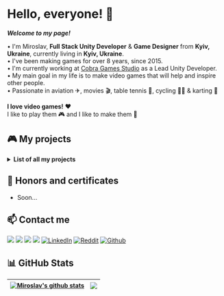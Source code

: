 # Hello, everyone! 👋
<b><i>Welcome to my page!</i></b>

• I'm Miroslav, <b>Full Stack Unity Developer</b> & <b>Game Designer</b> from <b>Kyiv, Ukraine</b>, currently living in <b>Kyiv, Ukraine</b>.<br>
• I've been making games for over 8 years, since 2015.<br>
• I'm currently working at [Cobra Games Studio](https://twitter.com/cobragamesdev) as a Lead Unity Developer.<br>
• My main goal in my life is to make video games that will help and inspire other people.<br>
• Passionate in aviation ✈, movies 🎬, table tennis 🏓, cycling 🚴‍♂️ & karting 🏁

<b>I love video games!</b> ❤<br> 
I like to play them 🎮 and I like to make them 🔨<br>

## 🎮 My projects
<details>
  <summary><b>List of all my projects</b></summary>
  
| | Title | Year | Type | Platform | Genre | Status | URL |
| :---: | :--- | :---: | :---: | :---: | :---: | :---: | :---: |
| 🚚 | Tiny Truck Simulator | 2023 | Game | Mobile | Simulator | Commercial | [<img align="center" src="https://github.com/MiroslavShard/miroslavshard/blob/main/google-play.png" width="30%" height="30%">](https://play.google.com/store/apps/details?id=com.cobragames.truck) |
| |
| 🐍 | Car Snake Online | 2022 | Game | Mobile | Hyper Casual | Commercial | [<img align="center" src="https://github.com/MiroslavShard/miroslavshard/blob/main/google-play.png" width="30%" height="30%">](https://play.google.com/store/apps/details?id=com.cobragames.snake) |
| |
| 💾 | Save Gamedev | 2021 | Game | Desktop | Shooter | Personal | [<img align="center" src="https://github.com/MiroslavShard/miroslavshard/blob/main/github.png" width="35%" height="35%">](https://github.com/MiroslavShard/genesis-game-jam-2021) |
| 🚇 | Euro Subway Simulator | 2021 | Game | Mobile | Simulator | Commercial | [<img align="center" src="https://github.com/MiroslavShard/miroslavshard/blob/main/google-play.png" width="30%" height="30%">](https://play.google.com/store/apps/details?id=com.cobragames.subway) |
| 🧪 | Chemistry AR | 2021 | App | Mobile | AR | Personal | [<img align="center" src="https://github.com/MiroslavShard/miroslavshard/blob/main/github.png" width="35%" height="35%">](https://github.com/MiroslavShard/chemistry-ar) |
| |
| 🐟 | Clean a Fish | 2020 | Game | Mobile | Simulator | Freelance | [<img align="center" src="https://github.com/MiroslavShard/miroslavshard/blob/main/google-play.png" width="30%" height="30%">](https://play.google.com/store/apps/details?id=com.figasegames.cleanafish) |
| 📚 | English for Kids VR | 2020 | Game | Mobile | VR | Freelance | - |
| 📱 | Overda Mobile | 2020 | App | Mobile | Tools | Commercial | [<img align="center" src="https://github.com/MiroslavShard/miroslavshard/blob/main/google-play.png" width="30%" height="30%">](https://play.google.com/store/apps/details?id=com.overda.mobile) |
| |
| 🌎 | Liquid Galaxy AR | 2019 | App | Mobile | AR | Personal | - |
| 🚀 | Way to space | 2019 | Game | Mobile | Simulator | Personal | - |
| |
| 💵 | Business Clicker: Evolution | 2018 | Game | Mobile | Clicker | Commercial | - |
| 🛡 | Clash of Towns | 2018 | Game | Mobile | Tower Defence | Personal | - |
| 📷 | Dollar AR | 2018 | App | Mobile | AR | Personal | - |
| 🍀 | Biology AR | 2018 | App | Mobile | AR | Personal | - |
| |
| 💵 | Business Clicker: Classic | 2017 | Game | Mobile | Clicker | Commercial | - |
| |
| 🔬 | The Laboratory of «Science Job» | 2016 | Game | Desktop | Platform Game | Personal | - |
| 🔍 | Open World | 2016 | Game | Desktop | Exploration | Personal | - |
</details>

## 🥇 Honors and certificates
- Soon...

## 📫 Contact me
<a href="mailto:miroslavshard@gmail.com"><img src="https://img.shields.io/badge/Gmail-D14836?&style=for-the-badge&logo=gmail&logoColor=white"></a> <a href="https://t.me/miroslavshard"><img src="https://img.shields.io/badge/Telegram-2CA5E0?style=for-the-badge&logo=telegram&logoColor=white"></a> <a href="https://www.instagram.com/miroslavshard/"><img src="https://img.shields.io/badge/instagram-%23E4405F.svg?&style=for-the-badge&logo=instagram&logoColor=white"></a> <a href="https://www.twitter.com/miroslavshard"><img src="https://img.shields.io/badge/twitter-%231DA1F2.svg?&style=for-the-badge&logo=twitter&logoColor=white"></a> <a href="https://linkedin.com/in/miroslavshard" target="_blank"><img alt="LinkedIn" src="https://img.shields.io/badge/LinkedIn-0077B5?&style=for-the-badge&logo=LinkedIn&logoColor=white"/></a> <a href="https://reddit.com/user/miroslavshard" target="_blank"><img alt="Reddit" src="https://img.shields.io/badge/Reddit-FF4500?&style=for-the-badge&logo=reddit&logoColor=white"/></a> <a href="https://github.com/miroslavshard" target="_blank"><img alt="Github" src="https://img.shields.io/badge/GitHub-%2312100E.svg?&style=for-the-badge&logo=Github&logoColor=white"/></a>

## 📊 GitHub Stats
| <a href="https://github.com/miroslavshard/github-readme-stats"><img align="center" src="https://github-readme-stats.vercel.app/api?username=miroslavshard&show_icons=true&include_all_commits=true&count_private=true&theme=buefy&hide_border=true" alt="Miroslav's github stats" /></a> | <a href="https://github.com/miroslavshard/github-readme-stats"><img align="center" src="https://github-readme-stats.vercel.app/api/top-langs/?username=miroslavshard&layout=compact&theme=buefy&hide_border=true" /></a> |
| ------------- | ------------- |
